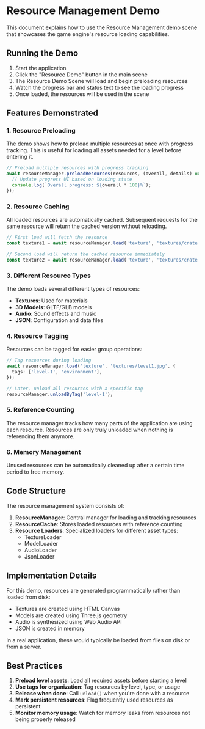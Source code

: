 # Resource Management Demo

This document explains how to use the Resource Management demo scene that showcases the game engine's resource loading capabilities.

## Running the Demo

1. Start the application
2. Click the "Resource Demo" button in the main scene
3. The Resource Demo Scene will load and begin preloading resources
4. Watch the progress bar and status text to see the loading progress
5. Once loaded, the resources will be used in the scene

## Features Demonstrated

### 1. Resource Preloading

The demo shows how to preload multiple resources at once with progress tracking. This is useful for loading all assets needed for a level before entering it.

```typescript
// Preload multiple resources with progress tracking
await resourceManager.preloadResources(resources, (overall, details) => {
  // Update progress UI based on loading state
  console.log(`Overall progress: ${overall * 100}%`);
});
```

### 2. Resource Caching

All loaded resources are automatically cached. Subsequent requests for the same resource will return the cached version without reloading.

```typescript
// First load will fetch the resource
const texture1 = await resourceManager.load('texture', 'textures/crate.jpg');

// Second load will return the cached resource immediately
const texture2 = await resourceManager.load('texture', 'textures/crate.jpg');
```

### 3. Different Resource Types

The demo loads several different types of resources:

- **Textures**: Used for materials
- **3D Models**: GLTF/GLB models
- **Audio**: Sound effects and music
- **JSON**: Configuration and data files

### 4. Resource Tagging

Resources can be tagged for easier group operations:

```typescript
// Tag resources during loading
await resourceManager.load('texture', 'textures/level1.jpg', {
  tags: ['level-1', 'environment'],
});

// Later, unload all resources with a specific tag
resourceManager.unloadByTag('level-1');
```

### 5. Reference Counting

The resource manager tracks how many parts of the application are using each resource. Resources are only truly unloaded when nothing is referencing them anymore.

### 6. Memory Management

Unused resources can be automatically cleaned up after a certain time period to free memory.

## Code Structure

The resource management system consists of:

1. **ResourceManager**: Central manager for loading and tracking resources
2. **ResourceCache**: Stores loaded resources with reference counting
3. **Resource Loaders**: Specialized loaders for different asset types:
   - TextureLoader
   - ModelLoader
   - AudioLoader
   - JsonLoader

## Implementation Details

For this demo, resources are generated programmatically rather than loaded from disk:

- Textures are created using HTML Canvas
- Models are created using Three.js geometry
- Audio is synthesized using Web Audio API
- JSON is created in memory

In a real application, these would typically be loaded from files on disk or from a server.

## Best Practices

1. **Preload level assets**: Load all required assets before starting a level
2. **Use tags for organization**: Tag resources by level, type, or usage
3. **Release when done**: Call `unload()` when you're done with a resource
4. **Mark persistent resources**: Flag frequently used resources as persistent
5. **Monitor memory usage**: Watch for memory leaks from resources not being properly released
